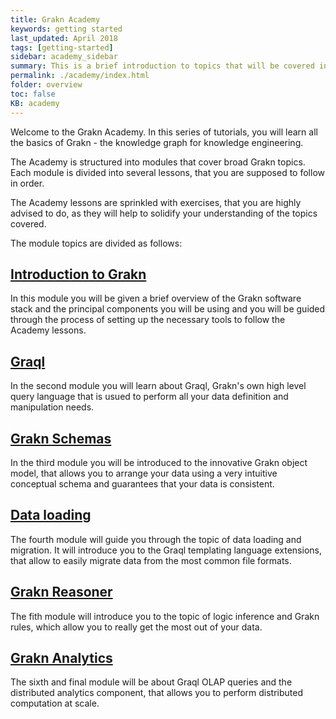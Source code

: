 ```yaml
---
title: Grakn Academy
keywords: getting started
last_updated: April 2018
tags: [getting-started]
sidebar: academy_sidebar
summary: This is a brief introduction to topics that will be covered in the Grakn Academy.
permalink: ./academy/index.html
folder: overview
toc: false
KB: academy
---
```


Welcome to the Grakn Academy. In this series of tutorials, you will learn all the basics of Grakn - the knowledge graph for knowledge engineering.

The Academy is structured into modules that cover broad Grakn topics. Each module is divided into several lessons, that you are supposed to follow in order.

The Academy lessons are sprinkled with exercises, that you are highly advised to do, as they will help to solidify your understanding of the topics covered.

The module topics are divided as follows:

## [Introduction to Grakn](./grakn-intro.html)

In this module you will be given a brief overview of the Grakn software stack and the principal components you will be using and you will be guided through the process of setting up the necessary tools to follow the Academy lessons.

## [Graql](./graql-intro.html)

In the second module you will learn about Graql, Grakn's own high level query language that is usued to perform all your data definition and manipulation needs.

## [Grakn Schemas](./schema-elements.html)

In the third module you will be introduced to the innovative Grakn object model, that allows you to arrange your data using a very intuitive conceptual schema and guarantees that your data is consistent.

## [Data loading](./loading-files.html)

The fourth module will guide you through the topic of data loading and migration. It will introduce you to the Graql templating language extensions, that allow to easily migrate data from the most common file formats.

## [Grakn Reasoner](./reasoner-intro.html)

The fith module will introduce you to the topic of logic inference and Grakn rules, which allow you to really get the most out of your data.

## [Grakn Analytics](./analytics-intro.html)

The sixth and final module will be about Graql OLAP queries and the distributed analytics component, that allows you to perform distributed computation at scale.

